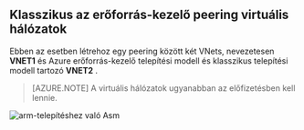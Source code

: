 ## <a name="peering-virtual-networks-from-rm-to-classic"></a>Klasszikus az erőforrás-kezelő peering virtuális hálózatok

Ebben az esetben létrehoz egy peering között két VNets, nevezetesen **VNET1** és Azure erőforrás-kezelő telepítési modell és klasszikus telepítési modell tartozó **VNET2** .

> [AZURE.NOTE] A virtuális hálózatok ugyanabban az előfizetésben kell lennie.

![arm-telepítéshez való Asm](./media/virtual-networks-create-vnetpeering-scenario-asmtoarm-include/figure01.PNG)
